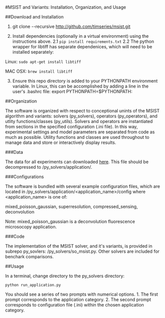 #MSIST and Variants: Installation, Organization, and Usage

##Download and Installation

1. git clone --recursive http://github.com/timseries/msist.git

2. Install dependencies (optionally in a virtual environment) using the instructions above.
2.1 ```pip install requirements.txt```
2.2 The python wrapper for libtiff has separate dependenices, which will need to be installed separately:

Linux: ```sudo apt-get install libtiff```

MAC OSX: ```brew install libtiff```

3. Ensure this repo directory is added to your PYTHONPATH environment variable. In Linux, this can be accomplished by adding a line in the user's .bashrc file: export PYTHONPATH=$PYTHONPATH:<absolute path to this folder>
 
##Organization

The software is organized with respect to conceptional unints of the MSIST algorithm and variants: solvers (py_solvers), operators (py_operators), and utlity functions/classes (py_utils). Solvers and operators are instantiated from sections in the specified configuration (.ini file). In this way, experimental settings and model parameters are separated from code as much as possible. Utility functions and classes are used throughout to manage data and store or interactively display results.

###Data 

The data for all experiments can downloaded [here](https://drive.google.com/open?id=0B9NAB6NG4hq1UFo0aDhnaXFDSG8). This file should be decompressed to /py_solvers/application/.

###Configurations 

The software is bundled with several example configuration files, which are located in /py_solvers/application/<application_name>/config where <application_name> is one of:

mixed_poisson_gaussian, superresolution, compressed_sensing, deconvolution

Note: mixed_poisson_gaussian is a deconvolution fluorescence microsocopy application.

###Code 

The implementation of the MSIST solver, and it's variants, is provided in subrepo py_sovlers: /py_solvers/so_msist.py.
Other solvers are included for benchark comparisons. 

##Usage

In a terminal, change directory to the py_solvers directory:

```python run_application.py```

You should see a series of two prompts with numerical options. 
    1. The first prompt corresponds to the application category. 
    2. The second prompt corresponds to configuration file (.ini) within the chosen application category.


